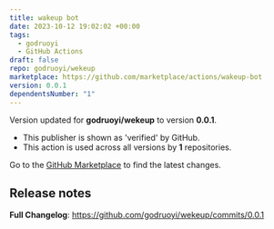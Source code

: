```yaml
---
title: wakeup bot
date: 2023-10-12 19:02:02 +00:00
tags:
  - godruoyi
  - GitHub Actions
draft: false
repo: godruoyi/wekeup
marketplace: https://github.com/marketplace/actions/wakeup-bot
version: 0.0.1
dependentsNumber: "1"
---
```



Version updated for **godruoyi/wekeup** to version **0.0.1**.
- This publisher is shown as 'verified' by GitHub.
- This action is used across all versions by **1** repositories.

Go to the [GitHub Marketplace](https://github.com/marketplace/actions/wakeup-bot) to find the latest changes.

## Release notes

**Full Changelog**: https://github.com/godruoyi/wekeup/commits/0.0.1
